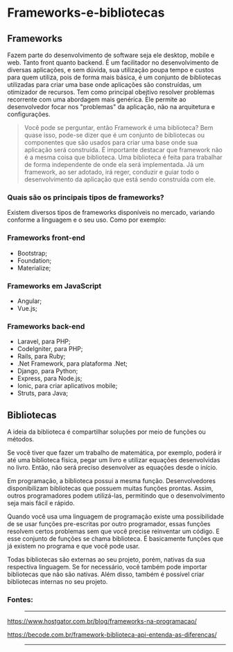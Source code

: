 # Frameworks-e-bibliotecas

## Frameworks

Fazem parte do desenvolvimento de software seja ele desktop, mobile e web. Tanto front quanto backend.
É um facilitador no desenvolvimento de diversas aplicações, e sem dúvida, sua utilização poupa tempo e custos para quem utiliza, pois de forma mais básica, é um conjunto de bibliotecas utilizadas para criar uma base onde aplicações são construídas, um otimizador de recursos. Tem como principal obejtivo resolver problemas recorrente com uma abordagem mais genérica. Ele permite ao desenvolvedor focar nos "problemas" da aplicação, não na arquitetura e configurações.

> Você pode se perguntar, então Framework é uma biblioteca? Bem quase isso, pode-se dizer que é um conjunto de bibliotecas ou componentes que são usados para criar uma base onde sua aplicação será construída. 
É importante destacar que framework não é a mesma coisa que biblioteca. Uma biblioteca é feita para trabalhar de forma independente de onde ela será implementada. Já um framework, ao ser adotado, irá reger, conduzir e guiar todo o desenvolvimento da aplicação que está sendo construída com ele.

### Quais são os principais tipos de frameworks?

Existem diversos tipos de frameworks disponíveis no mercado, variando conforme a linguagem e o seu uso. Como por exemplo:

### Frameworks front-end
- Bootstrap;
- Foundation;
- Materialize;

### Frameworks em JavaScript
* Angular;
* Vue.js;

### Frameworks back-end
- Laravel, para PHP;
-  CodeIgniter, para PHP;
- Rails, para Ruby;
- .Net Framework, para plataforma .Net;
- Django, para Python;
- Express, para Node.js;
- Ionic, para criar aplicativos mobile;
- Struts, para Java;

## Bibliotecas

 A ideia da biblioteca é compartilhar soluções por meio de funções ou métodos.

Se você tiver que fazer um trabalho de matemática, por exemplo, poderá ir até uma biblioteca física, pegar um livro e utilizar equações desenvolvidas no livro. Então, não será preciso desenvolver as equações desde o início. 

Em programação, a biblioteca possui a mesma função. Desenvolvedores disponibilizam bibliotecas que possuem muitas funções prontas. Assim, outros programadores podem utilizá-las, permitindo que o desenvolvimento seja mais fácil e rápido.

Quando você usa uma linguagem de programação existe uma possibilidade de se usar funções pre-escritas por outro programador, essas funções resolvem certos problemas sem que você precise reinventar um código. E esse conjunto de funções se chama biblioteca. É basicamente funções que já existem no programa e que você pode usar.

 Todas bibliotecas são externas ao seu projeto, porém, nativas da sua respectiva linguagem. Se for necessário, você também pode importar bibliotecas que não são nativas. Além disso, também é possível criar bibliotecas internas no seu projeto.

### Fontes:

> ---
 https://www.hostgator.com.br/blog/frameworks-na-programacao/ 

https://becode.com.br/framework-biblioteca-api-entenda-as-diferencas/

> ----